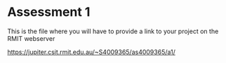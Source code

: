 # Assessment 1
This is the file where you will have to provide a link to your project on the RMIT webserver


https://jupiter.csit.rmit.edu.au/~S4009365/as4009365/a1/